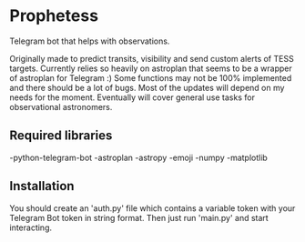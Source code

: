 # Prophetess
 Telegram bot that helps with observations.
 
 Originally made to predict transits, visibility and send custom alerts of TESS targets.
 Currently relies so heavily on astroplan that seems to be a wrapper of astroplan for Telegram :)
 Some functions may not be 100% implemented and there should be a lot of bugs. Most of the updates will depend on my needs for the moment.
 Eventually will cover general use tasks for observational astronomers.
 
## Required libraries
 -python-telegram-bot
 -astroplan
 -astropy
 -emoji
 -numpy
 -matplotlib
 
## Installation
You should create an 'auth.py' file which contains a variable token with your Telegram Bot token in string format. Then just run 'main.py' and start interacting.
 
